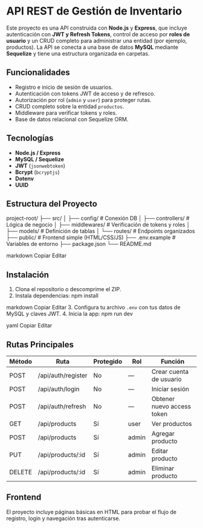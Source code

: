 # API REST de Gestión de Inventario

Este proyecto es una API construida con **Node.js** y **Express**, que incluye autenticación con **JWT y Refresh Tokens**, control de acceso por **roles de usuario** y un CRUD completo para administrar una entidad (por ejemplo, productos). La API se conecta a una base de datos **MySQL** mediante **Sequelize** y tiene una estructura organizada en carpetas.

## Funcionalidades

- Registro e inicio de sesión de usuarios.
- Autenticación con tokens JWT de acceso y de refresco.
- Autorización por rol (`admin` y `user`) para proteger rutas.
- CRUD completo sobre la entidad `productos`.
- Middleware para verificar tokens y roles.
- Base de datos relacional con Sequelize ORM.

## Tecnologías

- **Node.js / Express**
- **MySQL / Sequelize**
- **JWT** (`jsonwebtoken`)
- **Bcrypt** (`bcryptjs`)
- **Dotenv**
- **UUID**

## Estructura del Proyecto

project-root/
├── src/
│ ├── config/ # Conexión DB
│ ├── controllers/ # Lógica de negocio
│ ├── middlewares/ # Verificación de tokens y roles
│ ├── models/ # Definición de tablas
│ └── routes/ # Endpoints organizados
├── public/ # Frontend simple (HTML/CSS/JS)
├── .env.example # Variables de entorno
├── package.json
└── README.md

markdown
Copiar
Editar

## Instalación

1. Clona el repositorio o descomprime el ZIP.
2. Instala dependencias:
npm install

markdown
Copiar
Editar
3. Configura tu archivo `.env` con tus datos de MySQL y claves JWT.
4. Inicia la app:
npm run dev

yaml
Copiar
Editar

## Rutas Principales

| Método | Ruta                    | Protegido | Rol     | Función                      |
|--------|-------------------------|-----------|---------|------------------------------|
| POST   | /api/auth/register      | No        | —       | Crear cuenta de usuario      |
| POST   | /api/auth/login         | No        | —       | Iniciar sesión               |
| POST   | /api/auth/refresh       | No        | —       | Obtener nuevo access token   |
| GET    | /api/products           | Sí        | user    | Ver productos                |
| POST   | /api/products           | Sí        | admin   | Agregar producto             |
| PUT    | /api/products/:id       | Sí        | admin   | Editar producto              |
| DELETE | /api/products/:id       | Sí        | admin   | Eliminar producto            |

## Frontend

El proyecto incluye páginas básicas en HTML para probar el flujo de registro, login y navegación tras autenticarse.